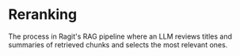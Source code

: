 # Reranking

The process in Ragit's RAG pipeline where an LLM reviews titles and summaries of retrieved chunks and selects the most relevant ones.